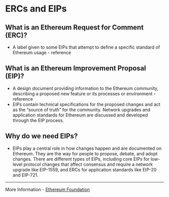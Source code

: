 # ERCs and EIPs

## What is an Ethereum Request for Comment (ERC)?
- A label given to some EIPs that attempt to define a specific standard of Ethereum usage - reference

## What is an Ethereum Improvement Proposal (EIP)?
- A design document providing information to the Ethereum community, describing a proposed new feature or its processes or environment - reference
- EIPs contain technical specifications for the proposed changes and act as the “source of truth” for the community. Network upgrades and application standards for Ethereum are discussed and developed through the EIP process.

## Why do we need EIPs?
- EIPs play a central role in how changes happen and are documented on Ethereum. They are the way for people to propose, debate, and adopt changes. There are different types of EIPs, including core EIPs for low-level protocol changes that affect consensus and require a network upgrade like EIP-1559, and ERCs for application standards like EIP-20 and EIP-721.

---
More Information - [Ethereum Foundation](https://ethereum.org/en/eips/)